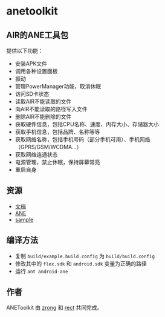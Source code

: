 anetoolkit
==========

## AIR的ANE工具包

提供以下功能：

* 安装APK文件
* 调用各种设置面板
* 振动
* 管理PowerManager功能，取消休眠
* 访问SD卡状态
* 读取AIR不能读取的文件
* 向AIR不能读取的路径写入文件
* 删除AIR不能删除的文件
* 获取硬件信息，包括CPU名称、速度、内存大小、存储器大小
* 获取手机信息，包括品牌、名称等等
* 获取网络名称，包括手机号码（部分手机可用）、手机网络（GPRS/GSM/WCDMA...）
* 获取网络连通状态
* 电源管理，禁止休眠，保持屏幕常亮
* 重启自身

## 资源

* [文档](http://zrong.github.io/anetoolkit/doc/)
* [ANE](https://github.com/zrong/anetoolkit/blob/master/bin/ANEToolkit.ane)
* [sample](https://github.com/zrong/anetoolkit/tree/master/sample)

## 编译方法

* 复制 `build/example.build.config` 为 `build/build.config`
* 修改其中的 `flex.sdk` 和 `android.sdk` 变量为正确的路径
* 运行 `ant android-ane`

## 作者

ANEToolkit 由 [zrong](http://zengrong.net) 和 [rect](http://www.shadowkong.com/) 共同完成。
